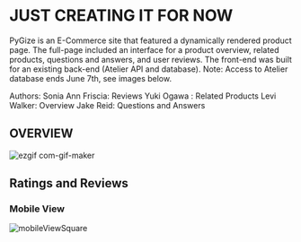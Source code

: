 # JUST CREATING IT FOR NOW

PyGize is an E-Commerce site that featured a dynamically rendered product page. The full-page included an interface for a product overview, related products, questions and answers, and user reviews. The front-end was built for an existing back-end (Atelier API and database). Note: Access to Atelier database ends June 7th, see images below. 



Authors:
Sonia Ann Friscia: Reviews
Yuki Ogawa : Related Products
Levi Walker: Overview
Jake Reid: Questions and Answers


## OVERVIEW



![ezgif com-gif-maker](https://user-images.githubusercontent.com/93607280/172023634-c50acbfd-c11e-43e6-9ed5-badc9f2bfacb.gif)




## Ratings and Reviews


### Mobile View
![mobileViewSquare](https://user-images.githubusercontent.com/97041979/172023010-fb962a66-3d8e-4c4d-ad1b-c9313117b1c4.gif)

